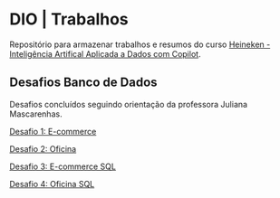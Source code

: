 
# DIO | Trabalhos

Repositório para armazenar trabalhos e resumos do curso [Heineken - Inteligência Artifical Aplicada a Dados com Copilot](https://www.dio.me/bootcamp/coding-the-future-heineken-ia-para-analise-de-dados).

## Desafios Banco de Dados
Desafios concluídos seguindo orientação da professora Juliana Mascarenhas.

[Desafio 1: E-commerce](https://github.com/jeanpolski/dio-trabalhos/blob/main/MySQL%20Projetos/E-commerce%20-%20Desafio%201.png)

[Desafio 2: Oficina](https://github.com/jeanpolski/dio-trabalhos/blob/main/MySQL%20Projetos/Oficina%20-%20Desafio%202.png)

[Desafio 3: E-commerce SQL](https://github.com/jeanpolski/dio-trabalhos/tree/main/MySQL%20Projetos/E-commerce%20SQL%20-%20Desafio%203)

[Desafio 4: Oficina SQL](https://github.com/jeanpolski/dio-trabalhos/tree/main/MySQL%20Projetos/Oficina%20SQL%20-%20Desafio%204)
